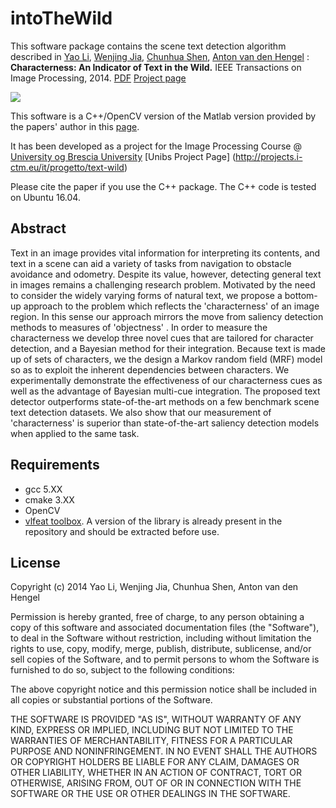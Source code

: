 intoTheWild
=============
This software package contains the scene text detection algorithm described in [Yao Li](https://cs.adelaide.edu.au/~yaoli/), [Wenjing Jia](http://cfsites1.uts.edu.au/research/strengths/inext/member-detail.cfm?StaffID=4857), [Chunhua Shen](http://cs.adelaide.edu.au/~chhshen/), [Anton van den Hengel](http://cs.adelaide.edu.au/~hengel/) : **Characterness: An Indicator of Text in the Wild.** IEEE Transactions on Image Processing, 2014. 
[PDF](http://cs.adelaide.edu.au/~yaoli/wp-content/publications/tip14_characterness.pdf)
[Project page](http://cs.adelaide.edu.au/~yaoli/?page_id=111/)

![](http://cs.adelaide.edu.au/~yaoli/wp-content/uploads/2013/11/characterness_pipeline2.png)

This software is a C++/OpenCV version of the Matlab version provided by the papers' author in this [page](https://github.com/yaoliUoA/characterness/blob/master/README.md).

It has been developed as a project for the Image Processing Course @ [University og Brescia University](http://www.unibs.it/ugov/degree/2063)
[Unibs Project Page] (http://projects.i-ctm.eu/it/progetto/text-wild)

Please cite the paper if you use the C++ package. The C++ code is tested on Ubuntu 16.04. 

Abstract
--------
Text in an image provides vital information for interpreting its contents, and text in a scene can aid a variety of tasks from navigation to obstacle avoidance and odometry. Despite its value, however, detecting general text in images remains a challenging research problem. Motivated by the need to consider the widely varying forms of natural text, we propose a bottom-up approach to the problem which reflects the 'characterness' of an image region. In this sense our approach mirrors the move from saliency detection methods to measures of 'objectness' . In order to measure the characterness we develop three novel cues that are tailored for character detection, and a Bayesian method for their integration. Because text is made up of sets of characters, we the design a Markov random field (MRF) model so as to exploit the inherent dependencies between characters. We experimentally demonstrate the effectiveness of our characterness cues as well as the advantage of Bayesian multi-cue integration. The proposed text detector outperforms state-of-the-art methods on a few benchmark scene text detection datasets. We also show that our measurement of 'characterness' is superior than state-of-the-art saliency detection models when applied to the same task.

Requirements
-------------
- gcc 5.XX
- cmake 3.XX
- OpenCV 
- [vlfeat toolbox](http://www.vlfeat.org/). A version of the library is already present in the repository and should be extracted before use.

License
-------------

Copyright (c) 2014 Yao Li, Wenjing Jia, Chunhua Shen, Anton van den Hengel

Permission is hereby granted, free of charge, to any person obtaining a copy of
this software and associated documentation files (the "Software"), to deal in
the Software without restriction, including without limitation the rights to
use, copy, modify, merge, publish, distribute, sublicense, and/or sell copies
of the Software, and to permit persons to whom the Software is furnished to do
so, subject to the following conditions:

The above copyright notice and this permission notice shall be included in all
copies or substantial portions of the Software.

THE SOFTWARE IS PROVIDED "AS IS", WITHOUT WARRANTY OF ANY KIND, EXPRESS OR
IMPLIED, INCLUDING BUT NOT LIMITED TO THE WARRANTIES OF MERCHANTABILITY,
FITNESS FOR A PARTICULAR PURPOSE AND NONINFRINGEMENT. IN NO EVENT SHALL THE
AUTHORS OR COPYRIGHT HOLDERS BE LIABLE FOR ANY CLAIM, DAMAGES OR OTHER
LIABILITY, WHETHER IN AN ACTION OF CONTRACT, TORT OR OTHERWISE, ARISING FROM,
OUT OF OR IN CONNECTION WITH THE SOFTWARE OR THE USE OR OTHER DEALINGS IN THE
SOFTWARE.
